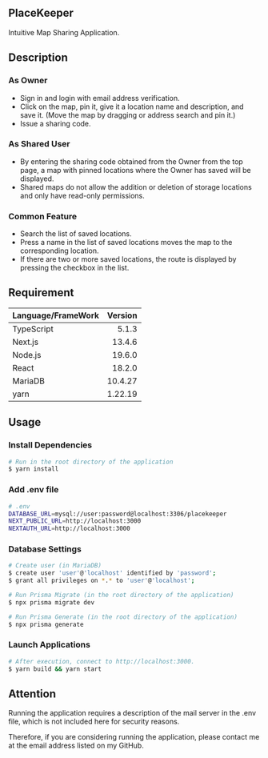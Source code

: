## PlaceKeeper

Intuitive Map Sharing Application.

## Description

### As Owner

-   Sign in and login with email address verification.
-   Click on the map, pin it, give it a location name and description, and save it. (Move the map by dragging or address search and pin it.)
-   Issue a sharing code.

### As Shared User

-   By entering the sharing code obtained from the Owner from the top page, a map with pinned locations where the Owner has saved will be displayed.
-   Shared maps do not allow the addition or deletion of storage locations and only have read-only permissions.

### Common Feature

-   Search the list of saved locations.
-   Press a name in the list of saved locations moves the map to the corresponding location.
-   If there are two or more saved locations, the route is displayed by pressing the checkbox in the list.

## Requirement

| Language/FrameWork | Version |
| :----------------- | ------: |
| TypeScript         |   5.1.3 |
| Next.js            |  13.4.6 |
| Node.js            |  19.6.0 |
| React              |  18.2.0 |
| MariaDB            | 10.4.27 |
| yarn               | 1.22.19 |

## Usage

### Install Dependencies

```zsh
# Run in the root directory of the application
$ yarn install
```

### Add .env file

```zsh
# .env
DATABASE_URL=mysql://user:password@localhost:3306/placekeeper
NEXT_PUBLIC_URL=http://localhost:3000
NEXTAUTH_URL=http://localhost:3000
```

### Database Settings

```zsh
# Create user (in MariaDB)
$ create user 'user'@'localhost' identified by 'password';
$ grant all privileges on *.* to 'user'@'localhost';

# Run Prisma Migrate (in the root directory of the application)
$ npx prisma migrate dev

# Run Prisma Generate (in the root directory of the application)
$ npx prisma generate
```

### Launch Applications

```zsh
# After execution, connect to http://localhost:3000.
$ yarn build && yarn start
```

## Attention

Running the application requires a description of the mail server in the .env file, which is not included here for security reasons.

Therefore, if you are considering running the application, please contact me at the email address listed on my GitHub.
